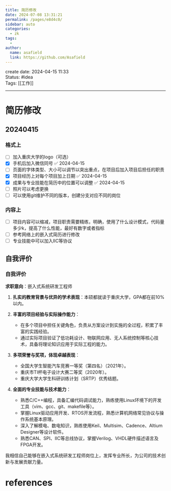 ```yaml
---
title: 简历修改
date: 2024-07-08 13:31:21
permalink: /pages/e8d4c0/
sidebar: auto
categories:
  - zk
tags:
  - 
author: 
  name: asafield
  link: https://github.com/Asafield
---
```


create date: 2024-04-15 11:33  
Status: #idea  
Tags: [[工作]]

---

# 简历修改
## 20240415
### 格式上
- [ ] 加入重庆大学的logo（可选）
- [x] 手机后加入微信同号 ✅ 2024-04-15
- [ ] 页面的字体类型、大小可以调节以突出重点，在项目后加入项目后担任的职责
- [x] 项目经历上对每个项目加上日期 ✅ 2024-04-15
- [x] 成果与专业技能在简历中的位置可以调整 ✅ 2024-04-15
- [ ] 照片可以考虑更换
- [ ] 可以使用git维护不同的版本，创建分支对应不同的岗位
### 内容上

- [ ] 项目内容可以缩减，项目职责需要精练，明确，使用了什么设计模式，代码量多少k，提高了什么性能，最好有数字或者指标
- [ ] 参考网络上的嵌入式简历进行修改
- [ ] 专业技能中可以加入IIC等协议

## 自我评价
### 自我评价

**求职意向**：嵌入式系统研发工程师

1. **扎实的教育背景与优异的学术表现**：本硕都就读于重庆大学，GPA都在前10%以内。

1. **丰富的项目经验与实际操作能力**：
    - 在多个项目中担任关键角色，负责从方案设计到实施的全过程，积累了丰富的实践经验。
    - 通过实际项目验证了低功耗设计、物联网应用、无人系统控制等核心技术，具备将理论知识应用于实际工程的能力。
2. **多项荣誉与奖项，体现卓越表现**：
    - 全国大学生智能汽车竞赛一等奖（第四名）（2021年）。
    - 重庆市TI杯电子设计大赛二等奖（2020年）。
    - 重庆大学大学生科研训练计划（SRTP）优秀结题。

4. **全面的专业技能与技术能力**：
    - 熟悉C/C++编程，具备汇编代码调试能力，熟练使用Linux环境下的开发工具（vim、gcc、git、makefile等）。
    - 掌握Linux驱动应用开发、RTOS开发流程，熟悉计算机网络常见协议与操作系统基本原理。
    - 深入了解模电、数电知识，熟练使用Keil、Multisim、Cadence、Altium Designer等设计软件。
    - 熟悉CAN、SPI、IIC等总线协议，掌握Verilog、VHDL硬件描述语言及FPGA开发。
 

我相信自己能够在嵌入式系统研发工程师岗位上，发挥专业所长，为公司的技术创新与发展贡献力量。
# references